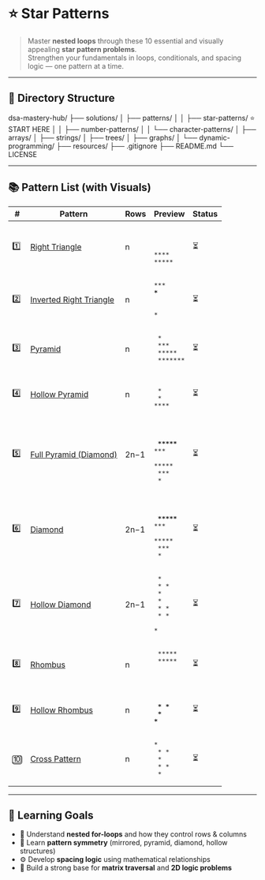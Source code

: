 # ⭐ Star Patterns

> Master **nested loops** through these 10 essential and visually appealing **star pattern problems**.  
> Strengthen your fundamentals in loops, conditionals, and spacing logic — one pattern at a time.

---

## 📁 Directory Structure
dsa-mastery-hub/
├── solutions/
│ ├── patterns/
│ │ ├── star-patterns/ ⭐ START HERE
│ │ ├── number-patterns/
│ │ └── character-patterns/
│ ├── arrays/
│ ├── strings/
│ ├── trees/
│ ├── graphs/
│ └── dynamic-programming/
├── resources/
├── .gitignore
├── README.md
└── LICENSE


---

## 📚 Pattern List (with Visuals)

| # | Pattern | Rows | Preview | Status |
|---|----------|------|----------|--------|
| 1️⃣ | [Right Triangle](01-right-triangle.md) | n | <pre>*<br>**<br>***<br>****<br>*****</pre> | ⏳ |
| 2️⃣ | [Inverted Right Triangle](02-inverted-right-triangle.md) | n | <pre>*****<br>****<br>***<br>**<br>*</pre> | ⏳ |
| 3️⃣ | [Pyramid](03-pyramid.md) | n | <pre>    *<br>   ***<br>  *****<br> *******</pre> | ⏳ |
| 4️⃣ | [Hollow Pyramid](04-hollow-pyramid.md) | n | <pre>   *<br>  * *<br> *   *<br>*******</pre> | ⏳ |
| 5️⃣ | [Full Pyramid (Diamond)](05-full-pyramid.md) | 2n−1 | <pre>   *<br>  ***<br> *****<br>*******<br> *****<br>  ***<br>   *</pre> | ⏳ |
| 6️⃣ | [Diamond](06-diamond.md) | 2n−1 | <pre>   *<br>  ***<br> *****<br>*******<br> *****<br>  ***<br>   *</pre> | ⏳ |
| 7️⃣ | [Hollow Diamond](07-hollow-diamond.md) | 2n−1 | <pre>   *<br>  * *<br> *   *<br>*     *<br> *   *<br>  * *<br>   *</pre> | ⏳ |
| 8️⃣ | [Rhombus](08-rhombus.md) | n | <pre>   *****<br>  *****<br> *****<br>*****</pre> | ⏳ |
| 9️⃣ | [Hollow Rhombus](09-hollow-rhombus.md) | n | <pre>   *****<br>  *   *<br> *   *<br>*****</pre> | ⏳ |
| 🔟 | [Cross Pattern](10-cross.md) | n | <pre>*   *<br> * * <br>  *  <br> * * <br>*   *</pre> | ⏳ |

---

## 🧠 Learning Goals

- 🔁 Understand **nested for-loops** and how they control rows & columns  
- 📐 Learn **pattern symmetry** (mirrored, pyramid, diamond, hollow structures)  
- ⚙️ Develop **spacing logic** using mathematical relationships  
- 🧩 Build a strong base for **matrix traversal** and **2D logic problems**


